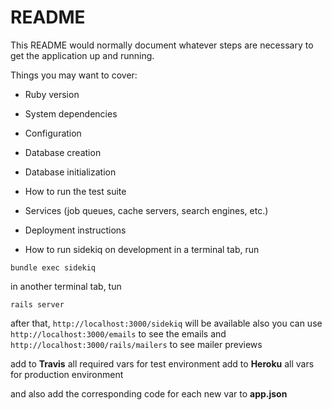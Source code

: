 # README

This README would normally document whatever steps are necessary to get the
application up and running.

Things you may want to cover:

* Ruby version

* System dependencies

* Configuration

* Database creation

* Database initialization

* How to run the test suite

* Services (job queues, cache servers, search engines, etc.)

* Deployment instructions

* How to run sidekiq on development
in a terminal tab, run
```
bundle exec sidekiq
```
in another terminal tab, tun 
```
rails server
```
after that, `http://localhost:3000/sidekiq`  will be available
also you can use `http://localhost:3000/emails`  to see the emails
and `http://localhost:3000/rails/mailers`  to see mailer previews

add to **Travis** all required vars for test environment
add to **Heroku** all vars for production environment

and also add the corresponding code for each new var to **app.json**


